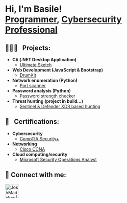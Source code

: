 <h1>Hi, I'm Basile! <br/>
  <a href="https://github.com/Basile-Mbasha">Programmer</a>, 
  <a href="https://www.linkedin.com/in/basilembasha/">Cybersecurity Professional</a>
</h1>

<h2>👨🏽‍💻 &nbsp; Projects:</h2>

- <b>C# (.NET Desktop Application)</b>
  - [Ultimate Sketch](https://github.com/Basile-Mbasha/UltimateSketch)
- <b>Web Development (JavaScript & Bootstrap)</b>
  - [DrumKit](https://github.com/Basile-Mbasha/DrumKit)
- <b>Network enumeration (Python)</b>
  - [Port scanner](https://github.com/Basile-Mbasha/Port-Scanner)
- <b>Password analysis (Python)</b>
  - [Password strength checker](https://github.com/Basile-Mbasha/password-strength-checker/tree/main)
- <b>Threat hunting (project in build...)</b>
  - [Sentinel & Defender XDR based hunting](https://github.com/Basile-Mbasha/Azure-threat-hunting?tab=readme-ov-file)
    
<h2>🏅 &nbsp; Certifications:</h2>

- <b>Cybersecurity</b>
  - [CompTIA Security+](https://www.credly.com/badges/7af2b51b-fbb1-4bb0-8b99-e5e1b76452ff/public_url)
- <b>Networking</b>
  - [Cisco CCNA](https://learningnetwork.cisco.com/s/ccna)
- <b>Cloud computing/security</b>
  - [Microsoft Security Operations Analyst](https://learn.microsoft.com/en-us/credentials/certifications/security-operations-analyst/)

<h2> 🤳 Connect with me:</h2>

[<img align="left" alt="JoshMadakor | LinkedIn" width="45px" src="https://cdn.jsdelivr.net/npm/simple-icons@v3/icons/linkedin.svg" />][linkedin]

[linkedin]: https://www.linkedin.com/in/basilembasha










<!---

**This is a ✨ _special_ ✨ repository because its `README.md` (this file) appears on your GitHub profile.
<h2>🤳🏻  Connect with me:</h2> 
  
    -[LinkedIn](https://www.linkedin.com/in/basilembasha/) 
--->

<!--
Here are some ideas to get you started:

- 🔭 I’m currently working on ...
- 🌱 I’m currently learning ...
- 👯 I’m looking to collaborate on ...
- 🤔 I’m looking for help with ...
- 💬 Ask me about ...
- 📫 How to reach me: ...
- 😄 Pronouns: ...
- ⚡ Fun fact: ...
-->
